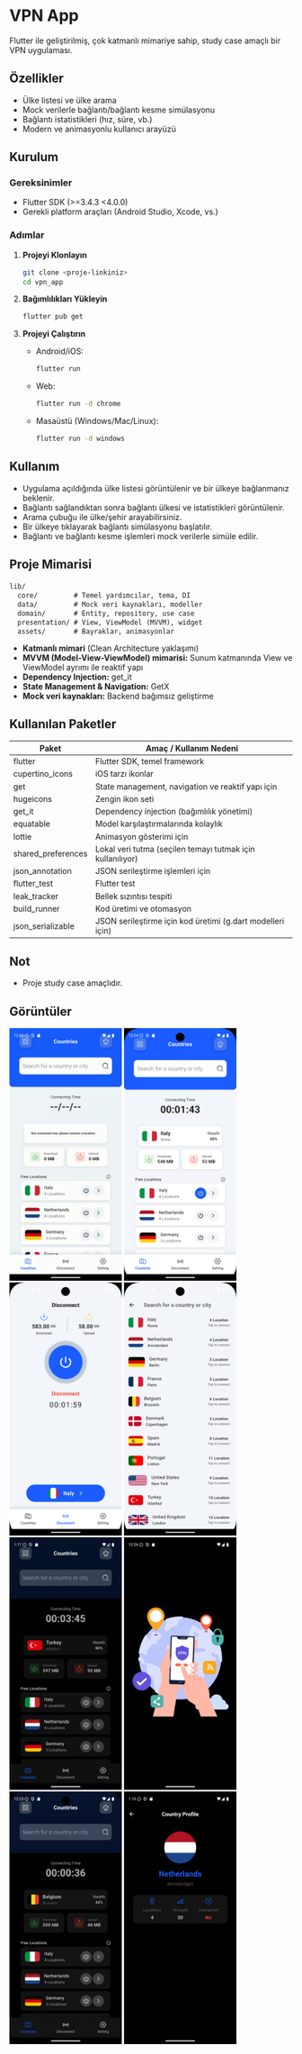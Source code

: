 # VPN App

Flutter ile geliştirilmiş, çok katmanlı mimariye sahip, study case amaçlı bir VPN uygulaması.

## Özellikler

- Ülke listesi ve ülke arama
- Mock verilerle bağlantı/bağlantı kesme simülasyonu
- Bağlantı istatistikleri (hız, süre, vb.)
- Modern ve animasyonlu kullanıcı arayüzü


## Kurulum

### Gereksinimler

- Flutter SDK (>=3.4.3 <4.0.0)
- Gerekli platform araçları (Android Studio, Xcode, vs.)

### Adımlar

1. **Projeyi Klonlayın**
   ```sh
   git clone <proje-linkiniz>
   cd vpn_app
   ```

2. **Bağımlılıkları Yükleyin**
   ```sh
   flutter pub get
   ```

3. **Projeyi Çalıştırın**
   - Android/iOS:
     ```sh
     flutter run
     ```
   - Web:
     ```sh
     flutter run -d chrome
     ```
   - Masaüstü (Windows/Mac/Linux):
     ```sh
     flutter run -d windows
     ```

## Kullanım

- Uygulama açıldığında ülke listesi görüntülenir ve bir ülkeye bağlanmanız beklenir.
- Bağlantı sağlandıktan sonra bağlantı ülkesi ve istatistikleri görüntülenir.
- Arama çubuğu ile ülke/şehir arayabilirsiniz.
- Bir ülkeye tıklayarak bağlantı simülasyonu başlatılır.
- Bağlantı ve bağlantı kesme işlemleri mock verilerle simüle edilir.

## Proje Mimarisi

```
lib/
  core/         # Temel yardımcılar, tema, DI
  data/         # Mock veri kaynakları, modeller
  domain/       # Entity, repository, use case
  presentation/ # View, ViewModel (MVVM), widget
  assets/       # Bayraklar, animasyonlar
```

- **Katmanlı mimari** (Clean Architecture yaklaşımı)
- **MVVM (Model-View-ViewModel) mimarisi:** Sunum katmanında View ve ViewModel ayrımı ile reaktif yapı
- **Dependency Injection:** get_it
- **State Management & Navigation:** GetX
- **Mock veri kaynakları:** Backend bağımsız geliştirme

## Kullanılan Paketler

| Paket                        | Amaç / Kullanım Nedeni                                      |
|------------------------------|-------------------------------------------------------------|
| flutter                      | Flutter SDK, temel framework                                |
| cupertino_icons              | iOS tarzı ikonlar                                           |
| get                          | State management, navigation ve reaktif yapı için           |
| hugeicons                    | Zengin ikon seti                                            |
| get_it                       | Dependency injection (bağımlılık yönetimi)                  |
| equatable                    | Model karşılaştırmalarında kolaylık                         |
| lottie                       | Animasyon gösterimi için                                    |
| shared_preferences           | Lokal veri tutma (seçilen temayı tutmak için kullanılıyor)  |
| json_annotation              | JSON serileştirme işlemleri için                            |
| flutter_test                 | Flutter test                                                |
| leak_tracker                 | Bellek sızıntısı tespiti                                    |
| build_runner                 | Kod üretimi ve otomasyon                                    |
| json_serializable            | JSON serileştirme için kod üretimi (g.dart modelleri için)  |

## Not
- Proje study case amaçlıdır.
  

## Görüntüler
<p align="left">
  <img src="assets/screenshots/demo.gif" width="200" />
  <img src="assets/screenshots/home_light.png" width="200" />
  <img src="assets/screenshots/disconnect_light.png" width="200" />
  <img src="assets/screenshots/countries_light.png" width="200" />
  <img src="assets/screenshots/demo2.gif" width="200" />
  <img src="assets/screenshots/splash_dark.png" width="200" />
  <img src="assets/screenshots/home_dark.png" width="200" />
  <img src="assets/screenshots/country_info_dark.png" width="200" />
</p>
